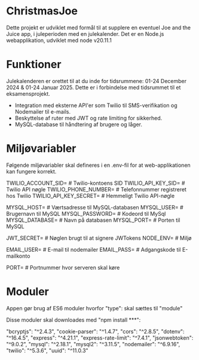 # ChristmasJoe

Dette projekt er udviklet med formål til at supplere en eventuel Joe and the Juice app, i juleperioden med en julekalender.
Det er en Node.js webapplikation, udviklet med node v20.11.1

# Funktioner
Julekalenderen er orettet til at du inde for tidsrummene:
01-24 December 2024 & 01-24 Januar 2025. Dette er i forbindelse med tidsrummet til et eksamensprojekt.


- Integration med eksterne API'er som Twilio til SMS-verifikation og Nodemailer til e-mails.
- Beskyttelse af ruter med JWT og rate limiting for sikkerhed.
- MySQL-database til håndtering af brugere og låger.


# Miljøvariabler 
Følgende miljøvariabler skal defineres i en .env-fil for at web-applikationen kan fungere korrekt.

TWILIO_ACCOUNT_SID=     # Twilio-kontoens SID
TWILIO_API_KEY_SID=     # Twilio API nøgle
TWILIO_PHONE_NUMBER=    # Telefonnummer registreret hos Twilio
TWILIO_API_KEY_SECRET=  # Hemmeligt Twilio API-nøgle


MYSQL_HOST=             # Værtsadresse til MySQL-databasen
MYSQL_USER=             # Brugernavn til MySQL
MYSQL_PASSWORD=         # Kodeord til MySql
MYSQL_DATABASE=         # Navn på databasen
MYSQL_PORT=             # Porten til MySQL

JWT_SECRET=             # Nøglen brugt til at signere JWTokens
NODE_ENV=               # Miljø

EMAIL_USER=             # E-mail til nodemailer
EMAIL_PASS=             # Adgangskode til E-mailkonto

PORT=                   # Portnummer hvor serveren skal køre

# Moduler
Appen gør brug af ES6 moduler hvorfor "type": skal sættes til "module"

Disse moduler skal downloades med "npm install ***":

   "bcryptjs": "^2.4.3",
    "cookie-parser": "^1.4.7",
    "cors": "^2.8.5",
    "dotenv": "^16.4.5",
    "express": "^4.21.1",
    "express-rate-limit": "^7.4.1",
    "jsonwebtoken": "^9.0.2",
    "mysql": "^2.18.1",
    "mysql2": "^3.11.5",
    "nodemailer": "^6.9.16",
    "twilio": "^5.3.6",
    "uuid": "^11.0.3"
